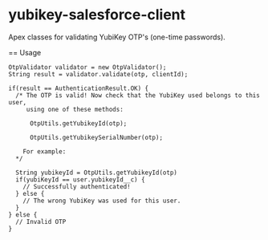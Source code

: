 yubikey-salesforce-client
=========================

Apex classes for validating YubiKey OTP's (one-time passwords).

== Usage
```
OtpValidator validator = new OtpValidator();
String result = validator.validate(otp, clientId);

if(result == AuthenticationResult.OK) {
  /* The OTP is valid! Now check that the YubiKey used belongs to this user,
     using one of these methods:
  
      OtpUtils.getYubikeyId(otp);
      
      OtpUtils.getYubikeySerialNumber(otp);
      
    For example:
  */
  
  String yubikeyId = OtpUtils.getYubikeyId(otp)
  if(yubiKeyId == user.yubikeyId__c) {
    // Successfully authenticated!
  } else {
    // The wrong YubiKey was used for this user.
  }
} else {
  // Invalid OTP
}
```
